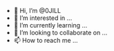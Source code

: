 - 👋 Hi, I’m @0JILL
- 👀 I’m interested in ...
- 🌱 I’m currently learning ...
- 💞️ I’m looking to collaborate on ...
- 📫 How to reach me ...

<!---
0JILL/0JILL is a ✨ special ✨ repository because its `README.md` (this file) appears on your GitHub profile.
You can click the Preview link to take a look at your changes.
--->
